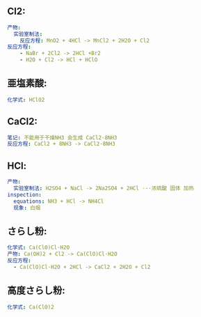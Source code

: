 ## Cl2:

```yaml
产物:
  实验室制法:
    反应方程: MnO2 + 4HCl -> MnCl2 + 2H2O + Cl2
反应方程:
    - NaBr + 2Cl2 -> 2HCl +Br2
    - H2O + Cl2 -> HCl + HClO

```

## 亜塩素酸:

```yaml
化学式: HClO2

```

## CaCl2:

```yaml
笔记: 不能用于干燥NH3 会生成 CaCl2·8NH3
反应方程: CaCl2 + 8NH3 -> CaCl2·8NH3

```

## HCl:

```yaml
产物:
  实验室制法: H2SO4 + NaCl -> 2Na2SO4 + 2HCl ···浓硫酸 固体 加热
inspection:
  equations: NH3 + HCl -> NH4Cl
  现象: 白烟

```

## さらし粉:

```yaml
化学式: Ca(ClO)Cl·H2O
产物: Ca(OH)2 + Cl2 -> Ca(ClO)Cl·H2O
反应方程:
  - Ca(ClO)Cl·H2O + 2HCl -> CaCl2 + 2H2O + Cl2

```

## 高度さらし粉:

```yaml
化学式: Ca(ClO)2
```